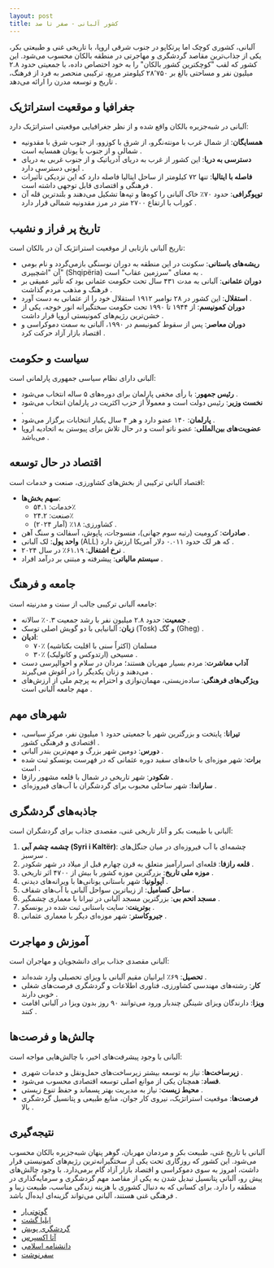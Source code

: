 ```yaml
---
layout: post
title: کشور آلبانی - صفر تا صد
---
```


آلبانی، کشوری کوچک اما پرتکاپو در جنوب شرقی اروپا، با تاریخی غنی و طبیعتی بکر، یکی از جذاب‌ترین مقاصد گردشگری و مهاجرتی در منطقه بالکان محسوب می‌شود. این کشور که لقب "کوچکترین کشور بالکان" را به خود اختصاص داده، با جمعیتی حدود ۲.۸ میلیون نفر و مساحتی بالغ بر ۲۸٬۷۵۰ کیلومتر مربع، ترکیبی منحصر به فرد از فرهنگ، تاریخ و توسعه مدرن را ارائه می‌دهد .

## جغرافیا و موقعیت استراتژیک

آلبانی در شبه‌جزیره بالکان واقع شده و از نظر جغرافیایی موقعیتی استراتژیک دارد:

- **همسایگان**: از شمال غرب با مونته‌نگرو، از شرق با کوزوو، از جنوب شرق با مقدونیه شمالی و از جنوب با یونان همسایه است .
- **دسترسی به دریا**: این کشور از غرب به دریای آدریاتیک و از جنوب غربی به دریای ایونی دسترسی دارد .
- **فاصله با ایتالیا**: تنها ۷۲ کیلومتر از ساحل ایتالیا فاصله دارد که این نزدیکی تأثیرات فرهنگی و اقتصادی قابل توجهی داشته است .
- **توپوگرافی**: حدود ۷۰٪ خاک آلبانی را کوه‌ها و تپه‌ها تشکیل می‌دهند و بلندترین قله آن کوراب با ارتفاع ۲۷۰۰ متر در مرز مقدونیه شمالی قرار دارد .

## تاریخ پر فراز و نشیب

تاریخ آلبانی بازتابی از موقعیت استراتژیک آن در بالکان است:

- **ریشه‌های باستانی**: سکونت در این منطقه به دوران نوسنگی بازمی‌گردد و نام بومی آن "اشچیپری" (Shqipëria) به معنای "سرزمین عقاب" است .
- **دوران عثمانی**: آلبانی به مدت ۴۳۱ سال تحت حکومت عثمانی بود که تأثیر عمیقی بر فرهنگ و مذهب مردم گذاشت .
- **استقلال**: این کشور در ۲۸ نوامبر ۱۹۱۲ استقلال خود را از عثمانی به دست آورد .
- **دوران کمونیسم**: از ۱۹۴۴ تا ۱۹۹۰ تحت حکومت سختگیرانه انور خوجه، یکی از خشن‌ترین رژیم‌های کمونیستی اروپا قرار داشت .
- **دوران معاصر**: پس از سقوط کمونیسم در ۱۹۹۰، آلبانی به سمت دموکراسی و اقتصاد بازار آزاد حرکت کرد .

## سیاست و حکومت

آلبانی دارای نظام سیاسی جمهوری پارلمانی است:

- **رئیس جمهور**: با رأی مخفی پارلمان برای دوره‌های ۵ ساله انتخاب می‌شود .
- **نخست وزیر**: رئیس دولت است و معمولاً از حزب اکثریت در پارلمان انتخاب می‌شود .
- **پارلمان**: ۱۴۰ عضو دارد و هر ۴ سال یکبار انتخابات برگزار می‌شود .
- **عضویت‌های بین‌المللی**: عضو ناتو است و در حال تلاش برای پیوستن به اتحادیه اروپا می‌باشد .

## اقتصاد در حال توسعه

اقتصاد آلبانی ترکیبی از بخش‌های کشاورزی، صنعت و خدمات است:

- **سهم بخش‌ها**: 
  - خدمات: ۵۴.۱٪ 
  - صنعت: ۲۴.۲٪ 
  - کشاورزی: ۱۸٪ (آمار ۲۰۲۴) .
- **صادرات**: کرومیت (رتبه سوم جهانی)، منسوجات، پاپوش، آسفالت و سنگ آهن .
- **واحد پول**: لک آلبانی (ALL) که هر لک حدود ۰.۰۱۱ دلار آمریکا ارزش دارد .
- **نرخ اشتغال**: ۶۱.۱۹٪ در سال ۲۰۲۴ .
- **سیستم مالیاتی**: پیشرفته و مبتنی بر درآمد افراد .

## جامعه و فرهنگ

جامعه آلبانی ترکیبی جالب از سنت و مدرنیته است:

- **جمعیت**: حدود ۲.۸ میلیون نفر با رشد جمعیت ۰.۳٪ سالانه .
- **زبان**: آلبانیایی با دو گویش اصلی توسک (Tosk) و گگ (Gheg) .
- **ادیان**: 
  - ۷۰٪ مسلمان (اکثراً سنی با اقلیت بکتاشیه)
  - ۳۰٪ مسیحی (ارتدوکس و کاتولیک) .
- **آداب معاشرت**: مردم بسیار مهربان هستند؛ مردان در سلام و احوالپرسی دست می‌دهند و زنان یکدیگر را در آغوش می‌گیرند .
- **ویژگی‌های فرهنگی**: ساده‌زیستی، مهمان‌نوازی و احترام به پرچم ملی از ارزش‌های مهم جامعه آلبانی است .

## شهرهای مهم

- **تیرانا**: پایتخت و بزرگترین شهر با جمعیتی حدود ۱ میلیون نفر، مرکز سیاسی، اقتصادی و فرهنگی کشور .
- **دورس**: دومین شهر بزرگ و مهم‌ترین بندر آلبانی .
- **برات**: شهر موزه‌ای با خانه‌های سفید دوره عثمانی که در فهرست یونسکو ثبت شده است .
- **شکودر**: شهر تاریخی در شمال با قلعه مشهور رازفا .
- **ساراندا**: شهر ساحلی محبوب برای گردشگران با آب‌های فیروزه‌ای .

## جاذبه‌های گردشگری

آلبانی با طبیعت بکر و آثار تاریخی غنی، مقصدی جذاب برای گردشگران است:

1. **چشمه چشم آبی (Syri i Kaltër)**: چشمه‌ای با آب فیروزه‌ای در میان جنگل‌های سرسبز .
2. **قلعه رازفا**: قلعه‌ای اسرارآمیز متعلق به قرن چهارم قبل از میلاد در شهر شکودر .
3. **موزه ملی تاریخ**: بزرگترین موزه کشور با بیش از ۴۷۰۰ اثر تاریخی .
4. **آپولونیا**: شهر باستانی یونانی‌ها با ویرانه‌های دیدنی .
5. **ساحل کسامیل**: از زیباترین سواحل آلبانی با آب‌های شفاف .
6. **مسجد اتحم بی**: بزرگترین مسجد آلبانی در تیرانا با معماری چشمگیر .
7. **بوترینت**: سایت باستانی ثبت شده در یونسکو .
8. **جیروکاستر**: شهر موزه‌ای دیگر با معماری عثمانی .

## آموزش و مهاجرت

آلبانی مقصدی جذاب برای دانشجویان و مهاجران است:

- **تحصیل**: ۶۹٪ ایرانیان مقیم آلبانی با ویزای تحصیلی وارد شده‌اند .
- **کار**: رشته‌های مهندسی کشاورزی، فناوری اطلاعات و گردشگری فرصت‌های شغلی خوبی دارند .
- **ویزا**: دارندگان ویزای شینگن چندبار ورود می‌توانند ۹۰ روز بدون ویزا در آلبانی اقامت کنند .

## چالش‌ها و فرصت‌ها

آلبانی با وجود پیشرفت‌های اخیر، با چالش‌هایی مواجه است:

- **زیرساخت‌ها**: نیاز به توسعه بیشتر زیرساخت‌های حمل‌ونقل و خدمات شهری .
- **فساد**: همچنان یکی از موانع اصلی توسعه اقتصادی محسوب می‌شود.
- **محیط زیست**: نیاز به مدیریت بهتر پسماند و حفظ تنوع زیستی .
- **فرصت‌ها**: موقعیت استراتژیک، نیروی کار جوان، منابع طبیعی و پتانسیل گردشگری بالا .

## نتیجه‌گیری

آلبانی با تاریخ غنی، طبیعت بکر و مردمان مهربان، گوهر پنهان شبه‌جزیره بالکان محسوب می‌شود. این کشور که روزگاری تحت یکی از سختگیرانه‌ترین رژیم‌های کمونیستی قرار داشت، امروز به سوی دموکراسی و اقتصاد بازار آزاد گام برمی‌دارد. با وجود چالش‌های پیش رو، آلبانی پتانسیل تبدیل شدن به یکی از مقاصد مهم گردشگری و سرمایه‌گذاری در منطقه را دارد. برای کسانی که به دنبال کشوری با هزینه زندگی مناسب، طبیعت زیبا و فرهنگی غنی هستند، آلبانی می‌تواند گزینه‌ای ایده‌آل باشد .

- [گوتو‌تی‌ار](https://go2tr.co/albania)
- [ایلیا گشت](https://www.ealiya.com/country/albania/)
- [گردشگری پویش](https://puyeshtravel.ir/content/162-Albania)
- [آتا اکسپرس](https://ata-exp.com/fa/154/%D9%85%D8%B9%D8%B1%D9%81%DB%8C-%DA%A9%D8%B4%D9%88%D8%B1-%D8%A2%D9%84%D8%A8%D8%A7%D9%86%DB%8C-%7C-%D9%87%D9%85%D9%87-%DA%86%DB%8C%D8%B2-%D8%AF%D8%B1%D8%A8%D8%A7%D8%B1%D9%87-%D8%A2%D9%84%D8%A8%D8%A7%D9%86%DB%8C)
- [دانشنامه اسلامی](https://wiki.ahlolbait.com/%D8%A2%D9%84%D8%A8%D8%A7%D9%86%DB%8C)
- [سفرنوشت](https://www.safarnevesht.com/albania/)
